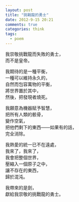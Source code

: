 ```yaml
---
layout: post
title: "挑戰龍的勇士"
date: 2012-9-15 20:21
comments: true
categories: think
tags:
  - poem
---
```


我崇敬挑戰龍而失敗的勇士，  
而不是皇帝。

我期待的是一種平衡，  
一種可以維持永久的，  
自然而包容萬物的平衡，  
將世界置於其中，  
然後，把發現者燒死。
<!-- more -->
我願意為機器賦予智慧，  
把所有人類的骸骨，  
變作空氣，  
把他們剩下的東西——如果有的話，  
完全消除。

我熱愛的統一已不在遠處，  
我來了，我來了，  
我會把整個世界，  
壓縮入一個原子之中，  
讓不存在的東西，  
歸於混沌。

我帶來的是劍，  
獻給我崇敬的挑戰龍的勇士。
